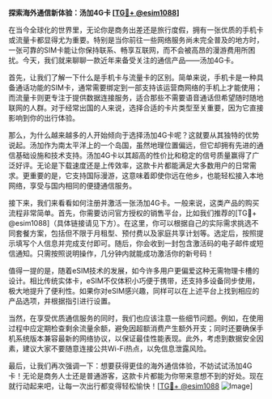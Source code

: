 **探索海外通信新体验：汤加4G卡 [[TG💪+ @esim1088](https://t.me/s/esim1088)]**

在当今全球化的世界里，无论你是商务出差还是旅行度假，拥有一张优质的手机卡或流量卡都显得尤为重要。特别是当你前往一些网络服务尚未完全普及的地方时，一张可靠的SIM卡能让你保持联系、畅享互联网，而不会被高昂的漫游费用所困扰。今天，我们就来聊聊一款近年来备受关注的通信产品——汤加4G卡。

首先，让我们了解一下什么是手机卡与流量卡的区别。简单来说，手机卡是一种具备通话功能的SIM卡，通常需要绑定到一部支持该运营商网络的手机上才能使用；而流量卡则更专注于提供数据连接服务，适合那些不需要语音通话但希望随时随地联网的人群。对于经常出国的人来说，选择合适的卡片类型至关重要，因为它直接影响到你的出行体验。

那么，为什么越来越多的人开始倾向于选择汤加4G卡呢？这就要从其独特的优势说起。汤加作为南太平洋上的一个岛国，虽然地理位置偏远，但它却拥有先进的通信基础设施和技术支持。汤加4G卡以其超高的性价比和稳定的信号质量赢得了广泛好评。无论是下载速度还是上传效率，这款卡片都能满足大多数用户的日常需求。更重要的是，它支持国际漫游，这意味着即使你远在他乡，也能轻松接入本地网络，享受与国内相同的便捷通信服务。

接下来，我们来看看如何注册并激活一张汤加4G卡。一般来说，这类产品的购买流程非常简单。首先，你需要访问官方授权的销售平台，比如我们推荐的[TG💪+ @esim1088]（具体链接请见下方）。在这里，你可以根据自己的实际需求挑选不同套餐方案，包括但不限于月租型、预付费以及家庭共享计划等。选定后，按照提示填写个人信息并完成支付即可。随后，你会收到一封包含激活码的电子邮件或短信通知。只需按照说明操作，几分钟内就能成功激活你的新号码！

值得一提的是，随着eSIM技术的发展，如今许多用户更偏爱这种无需物理卡槽的设计。相比传统实体卡，eSIM不仅体积小巧便于携带，还支持多设备同步使用，极大地提升了便利性。如果你对eSIM感兴趣，同样可以在上述平台上找到相应的产品选项，并根据指引进行设置。

当然，在享受优质通信服务的同时，我们也应该注意一些细节问题。例如，在使用过程中应定期检查剩余流量余额，避免因超额消费产生额外开支；同时还要确保手机系统版本兼容最新的网络协议，以保证最佳性能表现。此外，考虑到数据安全因素，建议大家不要随意连接公共Wi-Fi热点，以免信息泄露风险。

最后，让我们再次强调一下：想要获得更佳的海外通信体验，不妨试试汤加4G卡！无论是商务人士还是普通游客，这款卡片都能为你带来意想不到的好处。现在就行动起来吧，让每一次出行都变得轻松愉快！[[TG💪+ @esim1088](https://t.me/s/esim1088) ![Image](https://i.postimg.cc/4NQfJmqS/Snipaste-2025-05-13-00-14-12.png)]